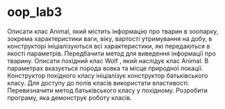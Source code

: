 # oop_lab3
Описати клас Animal, який містить інформацію про тварин в зоопарку,
зокрема характеристики ваги, віку, вартості утримування на добу, в конструкторі
ініціалізуються всі характеристики, які передаються в якості параметрів.
Передбачити метод для виведення інформації про тварину. Описати
похідний клас Wolf , який наслідує клас Animal. В параметрах вказується
порода вовка та місце природної локації. Конструктор похідного класу ініціалізує
конструктор батьківського класу. Для доступу до полів класів використати
властивості. Перевизначити метод батьківського класу у похідному. Розробити
програму, яка демонструє роботу класів.
